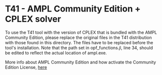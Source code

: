 # T41 - AMPL Community Edition + CPLEX solver

To use the T41 tool with the version of CPLEX that is bundled with the AMPL Community Edition, 
please replace the original files in the T41 distribution with those found in this directory. 
The files have to be replaced before the tool's installation.
Note that the path set in opf_functions.jl, line 34, should be edited to reflect the actual location of ampl.exe.

More info about AMPL Community Edition and how activate the Community Edition License, [here](https://ampl.com/ce/)
